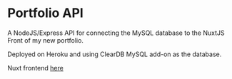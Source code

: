 # Portfolio API

A NodeJS/Express API for connecting the MySQL database to the NuxtJS Front of my new portfolio.

Deployed on Heroku and using ClearDB MySQL add-on as the database.

Nuxt frontend [here](https://github.com/PauAbellaMolina/Portfolio-Front-Nuxt)
